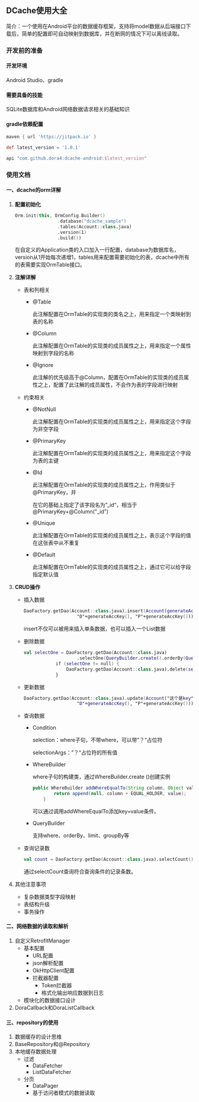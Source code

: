 ## DCache使用大全

简介：一个使用在Android平台的数据缓存框架，支持将model数据从后端接口下载后，简单的配置即可自动映射到数据库，并在断网的情况下可以离线读取。



### 开发前的准备

#### 开发环境

Android Studio、gradle

#### 需要具备的技能

SQLite数据库和Android网络数据请求相关的基础知识

#### gradle依赖配置

```groovy
maven { url 'https://jitpack.io' }

def latest_version = '1.0.1'

api "com.github.dora4:dcache-android:$latest_version"
```



### 使用文档

#### 一、dcache的orm详解

1. **配置初始化**

   ```kotlin
   Orm.init(this, OrmConfig.Builder()
                   .database("dcache_sample")
                   .tables(Account::class.java)
                   .version(1)
                   .build())
   ```

   在自定义的Application类的入口加入一行配置，database为数据库名，version从1开始每次递增1，tables用来配置需要初始化的表，dcache中所有的表需要实现OrmTable接口。

2. **注解详解**

   - 表和列相关
     - @Table
     
       此注解配置在OrmTable的实现类的类名之上，用来指定一个类映射到表的名称
     
     - @Column
     
       此注解配置在OrmTable的实现类的成员属性之上，用来指定一个属性映射到字段的名称
     
     - @Ignore
     
       此注解的优先级高于@Column，配置在OrmTable的实现类的成员属性之上，配置了此注解的成员属性，不会作为表的字段进行映射
   - 约束相关
     - @NotNull
     
       此注解配置在OrmTable的实现类的成员属性之上，用来指定这个字段为非空字段
     
     - @PrimaryKey
     
       此注解配置在OrmTable的实现类的成员属性之上，用来指定这个字段为表的主键
     
     - @Id
     
       此注解配置在OrmTable的实现类的成员属性之上，作用类似于@PrimaryKey，并
     
       在它的基础上指定了该字段名为”_id“，相当于@PrimaryKey+@Column("\_id")
     
     - @Unique
     
       此注解配置在OrmTable的实现类的成员属性之上，表示这个字段的值在这张表中从不重复
     
     - @Default
     
       此注解配置在OrmTable的实现类的成员属性之上，通过它可以给字段指定默认值

3. **CRUD操作**

   - 插入数据

     ```kotlin
     DaoFactory.getDao(Account::class.java).insert(Account(generateAccKey(),
                         "D"+generateAccKey(), "P"+generateAccKey()))
     ```

     insert不仅可以被用来插入单条数据，也可以插入一个List数据

   - 删除数据

     ```kotlin
     val selectOne = DaoFactory.getDao(Account::class.java)
                         .selectOne(QueryBuilder.create().orderBy(QueryBuilder.ID))
                 if (selectOne != null) {
                     DaoFactory.getDao(Account::class.java).delete(selectOne)
                 }
     ```

   - 更新数据

     ```kotlin
     DaoFactory.getDao(Account::class.java).update(Account("这个是key",
                         "D"+generateAccKey(), "P"+generateAccKey()))
     ```

   - 查询数据

     - Condition

       selection：where子句，不带where，可以带”？“占位符

       selectionArgs：”？“占位符的所有值

     - WhereBuilder

       where子句的构建类，通过WhereBuilder.create ()创建实例

       ```java
       public WhereBuilder addWhereEqualTo(String column, Object value) {
               return append(null, column + EQUAL_HOLDER, value);
           }
       ```

       可以通过调用addWhereEqualTo添加key=value条件。

     - QueryBuilder

       支持where、orderBy、limit、groupBy等

   - 查询记录数

     ```kotlin
     val count = DaoFactory.getDao(Account::class.java).selectCount()
     ```

     通过selectCount查询符合查询条件的记录条数。

4. 其他注意事项

   - 复杂数据类型字段映射
   - 表结构升级
   - 事务操作

#### 二、网络数据的读取和解析

1. 自定义RetrofitManager
   - 基本配置
     - URL配置
     - json解析配置
     - OkHttpClient配置
     - 拦截器配置
       - Token拦截器
       - 格式化输出响应数据到日志
   - 模块化的数据接口设计
2. DoraCallback和DoraListCallback

#### 三、repository的使用

1. 数据缓存的设计思维
2. BaseRepository和@Repository
3. 本地缓存数据处理
   - 过滤
     - DataFetcher
     - ListDataFetcher
   - 分页
     - DataPager
     - 基于访问者模式的数据读取
